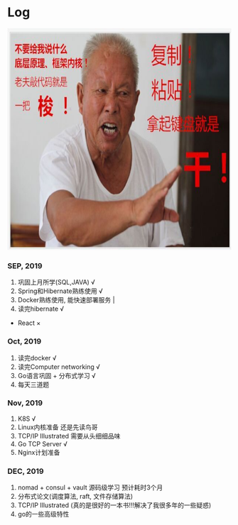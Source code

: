 # Log

<div align=center>
<img src="https://github.com/zzzyyyxxxmmm/basics/blob/master/image/1.png" width="700" height="500">
</div>

### SEP, 2019
1. 巩固上月所学(SQL,JAVA) √
2. Spring和Hibernate熟练使用 √
3. Docker熟练使用, 能快速部署服务 |
4. 读完hibernate √
* React ×

### Oct, 2019
1. 读完docker √
2. 读完Computer networking √
3. Go语言巩固 + 分布式学习 √
4. 每天三道题

### Nov, 2019
1. K8S √
2. Linux内核准备 还是先读鸟哥
3. TCP/IP Illustrated 需要从头细细品味
4. Go TCP Server √
5. Nginx计划准备

### DEC, 2019
1. nomad + consul + vault 源码级学习 预计耗时3个月
2. 分布式论文(调度算法, raft, 文件存储算法)
3. TCP/IP Illustrated (真的是很好的一本书!!!解决了我很多年的一些疑惑)
4. go的一些高级特性
